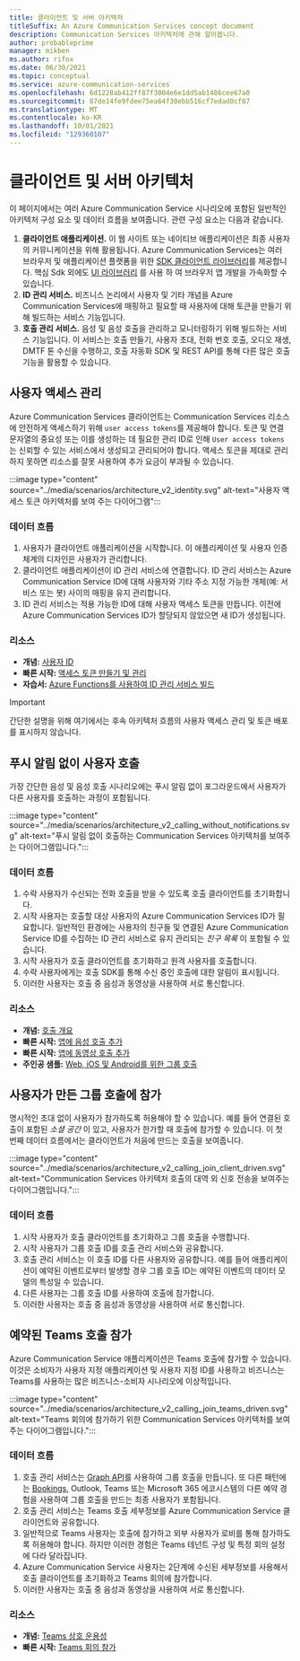 ```yaml
---
title: 클라이언트 및 서버 아키텍처
titleSuffix: An Azure Communication Services concept document
description: Communication Services 아키텍처에 관해 알아봅니다.
author: probableprime
manager: mikben
ms.author: rifox
ms.date: 06/30/2021
ms.topic: conceptual
ms.service: azure-communication-services
ms.openlocfilehash: 6d1228ab412ff87f3004e6e1dd5ab1486cee67a0
ms.sourcegitcommit: 87de14fe9fdee75ea64f30ebb516cf7edad0cf87
ms.translationtype: MT
ms.contentlocale: ko-KR
ms.lasthandoff: 10/01/2021
ms.locfileid: "129360107"
---
```

# <a name="client-and-server-architecture"></a>클라이언트 및 서버 아키텍처

이 페이지에서는 여러 Azure Communication Service 시나리오에 포함된 일반적인 아키텍처 구성 요소 및 데이터 흐름을 보여줍니다. 관련 구성 요소는 다음과 같습니다.

1. **클라이언트 애플리케이션.** 이 웹 사이트 또는 네이티브 애플리케이션은 최종 사용자의 커뮤니케이션을 위해 활용됩니다. Azure Communication Services는 여러 브라우저 및 애플리케이션 플랫폼을 위한 [SDK 클라이언트 라이브러리](sdk-options.md)를 제공합니다. 핵심 Sdk 외에도 [UI 라이브러리](https://aka.ms/acsstorybook) 를 사용 하 여 브라우저 앱 개발을 가속화할 수 있습니다.
1. **ID 관리 서비스.**  비즈니스 논리에서 사용자 및 기타 개념을 Azure Communication Services에 매핑하고 필요할 때 사용자에 대해 토큰을 만들기 위해 빌드하는 서비스 기능입니다.
1. **호출 관리 서비스.**  음성 및 음성 호출을 관리하고 모니터링하기 위해 빌드하는 서비스 기능입니다.  이 서비스는 호출 만들기, 사용자 초대, 전화 번호 호출, 오디오 재생, DMTF 톤 수신을 수행하고, 호출 자동화 SDK 및 REST API를 통해 다른 많은 호출 기능을 활용할 수 있습니다.


## <a name="user-access-management"></a>사용자 액세스 관리

Azure Communication Services 클라이언트는 Communication Services 리소스에 안전하게 액세스하기 위해 `user access tokens`를 제공해야 합니다. 토큰 및 연결 문자열의 중요성 또는 이를 생성하는 데 필요한 관리 ID로 인해 `User access tokens`는 신뢰할 수 있는 서비스에서 생성되고 관리되어야 합니다. 액세스 토큰을 제대로 관리하지 못하면 리소스를 잘못 사용하여 추가 요금이 부과될 수 있습니다.

:::image type="content" source="../media/scenarios/architecture_v2_identity.svg" alt-text="사용자 액세스 토큰 아키텍처를 보여 주는 다이어그램":::

### <a name="dataflows"></a>데이터 흐름
1. 사용자가 클라이언트 애플리케이션을 시작합니다. 이 애플리케이션 및 사용자 인증 체계의 디자인은 사용자가 관리합니다.
2. 클라이언트 애플리케이션이 ID 관리 서비스에 연결합니다. ID 관리 서비스는 Azure Communication Service ID에 대해 사용자와 기타 주소 지정 가능한 개체(예: 서비스 또는 봇) 사이의 매핑을 유지 관리합니다.
3. ID 관리 서비스는 적용 가능한 ID에 대해 사용자 액세스 토큰을 만듭니다. 이전에 Azure Communication Services ID가 할당되지 않았으면 새 ID가 생성됩니다.  

### <a name="resources"></a>리소스
- **개념:** [사용자 ID](identity-model.md)
- **빠른 시작:** [액세스 토큰 만들기 및 관리](../quickstarts/access-tokens.md)
- **자습서:** [Azure Functions를 사용하여 ID 관리 서비스 빌드](../tutorials/trusted-service-tutorial.md)

> [!IMPORTANT]
> 간단한 설명을 위해 여기에서는 후속 아키텍처 흐름의 사용자 액세스 관리 및 토큰 배포를 표시하지 않습니다.


## <a name="calling-a-user-without-push-notifications"></a>푸시 알림 없이 사용자 호출
가장 간단한 음성 및 음성 호출 시나리오에는 푸시 알림 없이 포그라운드에서 사용자가 다른 사용자를 호출하는 과정이 포함됩니다.

:::image type="content" source="../media/scenarios/architecture_v2_calling_without_notifications.svg" alt-text="푸시 알림 없이 호출하는 Communication Services 아키텍처를 보여주는 다이어그램입니다.":::

### <a name="dataflows"></a>데이터 흐름

1. 수락 사용자가 수신되는 전화 호출을 받을 수 있도록 호출 클라이언트를 초기화합니다.
2. 시작 사용자는 호출할 대상 사용자의 Azure Communication Services ID가 필요합니다. 일반적인 환경에는 사용자의 친구들 및 연결된 Azure Communication Service ID를 수집하는 ID 관리 서비스로 유지 관리되는 *친구 목록* 이 포함될 수 있습니다.
3. 시작 사용자가 호출 클라이언트를 초기화하고 원격 사용자를 호출합니다.
4. 수락 사용자에게는 호출 SDK를 통해 수신 중인 호출에 대한 알림이 표시됩니다.
5. 이러한 사용자는 호출 중 음성과 동영상을 사용하여 서로 통신합니다.

### <a name="resources"></a>리소스
- **개념:** [호출 개요](voice-video-calling/calling-sdk-features.md)
- **빠른 시작:** [앱에 음성 호출 추가](../quickstarts/voice-video-calling/getting-started-with-calling.md)
- **빠른 시작:** [앱에 동영상 호출 추가](../quickstarts/voice-video-calling/get-started-with-video-calling.md)
- **주인공 샘플:** [Web, iOS 및 Android를 위한 그룹 호출](../samples/calling-hero-sample.md)


## <a name="joining-a-user-created-group-call"></a>사용자가 만든 그룹 호출에 참가
명시적인 초대 없이 사용자가 참가하도록 허용해야 할 수 있습니다. 예를 들어 연결된 호출이 포함된 *소셜 공간* 이 있고, 사용자가 한가할 때 호출에 참가할 수 있습니다. 이 첫 번째 데이터 흐름에서는 클라이언트가 처음에 만드는 호출을 보여줍니다.

:::image type="content" source="../media/scenarios/architecture_v2_calling_join_client_driven.svg" alt-text="Communication Services 아키텍처 호출의 대역 외 신호 전송을 보여주는 다이어그램입니다.":::

### <a name="dataflows"></a>데이터 흐름
1. 시작 사용자가 호출 클라이언트를 초기화하고 그룹 호출을 수행합니다.
2. 시작 사용자가 그룹 호출 ID를 호출 관리 서비스와 공유합니다.
3. 호출 관리 서비스는 이 호출 ID를 다른 사용자와 공유합니다. 예를 들어 애플리케이션이 예약된 이벤트로부터 발생할 경우 그룹 호출 ID는 예약된 이벤트의 데이터 모델의 특성일 수 있습니다.
4. 다른 사용자는 그룹 호출 ID를 사용하여 호출에 참가합니다.
5. 이러한 사용자는 호출 중 음성과 동영상을 사용하여 서로 통신합니다.


## <a name="joining-a-scheduled-teams-call"></a>예약된 Teams 호출 참가
Azure Communication Service 애플리케이션은 Teams 호출에 참가할 수 있습니다. 이것은 소비자가 사용자 지정 애플리케이션 및 사용자 지정 ID를 사용하고 비즈니스는 Teams를 사용하는 많은 비즈니스-소비자 시나리오에 이상적입니다.

:::image type="content" source="../media/scenarios/architecture_v2_calling_join_teams_driven.svg" alt-text="Teams 회의에 참가하기 위한 Communication Services 아키텍처를 보여주는 다이어그램입니다.":::


### <a name="dataflows"></a>데이터 흐름
1. 호출 관리 서비스는 [Graph API](/graph/api/resources/onlinemeeting?view=graph-rest-1.0&preserve-view=true)를 사용하여 그룹 호출을 만듭니다. 또 다른 패턴에는 [Bookings](https://www.microsoft.com/microsoft-365/business/scheduling-and-booking-app), Outlook, Teams 또는 Microsoft 365 에코시스템의 다른 예약 경험을 사용하여 그룹 호출을 만드는 최종 사용자가 포함됩니다.
2. 호출 관리 서비스는 Teams 호출 세부정보를 Azure Communication Service 클라이언트와 공유합니다.
3. 일반적으로 Teams 사용자는 호출에 참가하고 외부 사용자가 로비를 통해 참가하도록 허용해야 합니다. 하지만 이러한 경험은 Teams 테넌트 구성 및 특정 회의 설정에 다라 달라집니다.
4. Azure Communication Service 사용자는 2단계에 수신된 세부정보를 사용해서 호출 클라이언트를 초기화하고 Teams 회의에 참가합니다.
5. 이러한 사용자는 호출 중 음성과 동영상을 사용하여 서로 통신합니다.

### <a name="resources"></a>리소스
- **개념:** [Teams 상호 운용성](teams-interop.md)
- **빠른 시작:** [Teams 회의 참가](../quickstarts/voice-video-calling/get-started-teams-interop.md)
